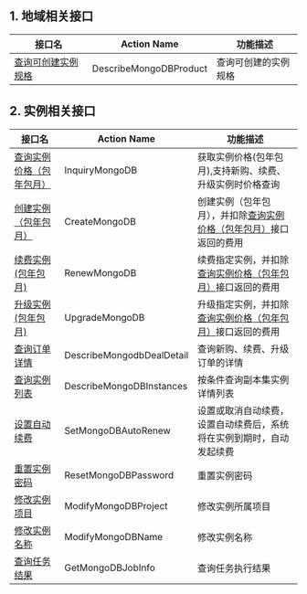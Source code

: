 ## 1. 地域相关接口
| 接口名 | Action Name | 功能描述 |
|---------|---------|---------|
| [查询可创建实例规格](http://www.qcloud.com/document/product/240/8318) | DescribeMongoDBProduct | 查询可创建的实例规格 |

## 2. 实例相关接口

| 接口名 | Action Name | 功能描述 |
|---------|---------|---------|
| [查询实例价格（包年包月）](http://www.qcloud.com/document/product/240/8311) | InquiryMongoDB | 获取实例价格(包年包月),支持新购、续费、升级实例时价格查询 |
| [创建实例（包年包月）](http://www.qcloud.com/document/product/240/8308) | CreateMongoDB | 创建实例（包年包月），并扣除[查询实例价格（包年包月）](http://www.qcloud.com/document/product/240/8311)接口返回的费用|
| [续费实例(包年包月)](http://www.qcloud.com/document/product/240/8314) | RenewMongoDB| 续费指定实例，并扣除[查询实例价格（包年包月）](http://www.qcloud.com/document/product/240/8311)接口返回的费用|
| [升级实例(包年包月)](http://www.qcloud.com/document/product/240/8309) | UpgradeMongoDB| 升级指定实例，并扣除[查询实例价格（包年包月）](http://www.qcloud.com/document/product/240/8311)接口返回的费用|
| [查询订单详情](http://www.qcloud.com/document/product/240/8313)| DescribeMongodbDealDetail | 查询新购、续费、升级订单的详情|
| [查询实例列表](http://www.qcloud.com/document/product/240/8312) | DescribeMongoDBInstances |  按条件查询副本集实例详情列表 | 
| [设置自动续费](http://www.qcloud.com/document/product/240/8315)| SetMongoDBAutoRenew | 设置或取消自动续费， 设置自动续费后，系统将在实例到期时，自动发起续费|
| [重置实例密码](http://www.qcloud.com/document/product/240/8316) | ResetMongoDBPassword | 重置实例密码 |
| [修改实例项目](http://www.qcloud.com/document/product/240/8307) | ModifyMongoDBProject| 修改实例所属项目|
| [修改实例名称](http://www.qcloud.com/document/product/240/8306) | ModifyMongoDBName | 修改实例名称|
| [查询任务结果](http://www.qcloud.com/document/product/240/8310) | GetMongoDBJobInfo | 查询任务执行结果 |
